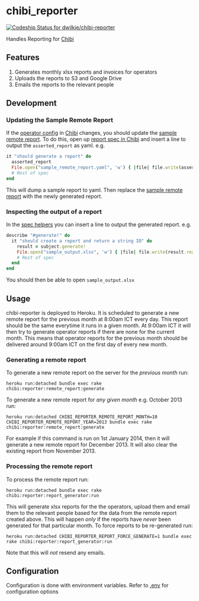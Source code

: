 # chibi_reporter

[ ![Codeship Status for dwilkie/chibi-reporter](https://codeship.io/projects/80c93a00-3aee-0132-c57a-12ef9d586401/status)](https://codeship.io/projects/42505)

Handles Reporting for [Chibi](https://github.com/dwilkie/chibi)

## Features

1. Generates monthly xlsx reports and invoices for operators
2. Uploads the reports to S3 and Google Drive
3. Emails the reports to the relevant people

## Development

### Updating the Sample Remote Report

If the [operator config](https://github.com/dwilkie/chibi/blob/master/config/custom_operators.yaml) in [Chibi](https://github.com/dwilkie/chibi) changes, you should update the [sample remote report](https://github.com/dwilkie/chibi-reporter/blob/master/spec/support/sample_remote_report.yaml). To do this, open up [report spec in Chibi](https://github.com/dwilkie/chibi/blob/master/spec/models/report_spec.rb#L207) and insert a line to output the `asserted_report` as yaml. e.g.

```ruby
it "should generate a report" do
  asserted_report
  File.open("sample_remote_report.yaml", 'w') { |file| file.write(asserted_report.to_yaml) }
  # Rest of spec
end
```

This will dump a sample report to yaml. Then replace the [sample remote report](https://github.com/dwilkie/chibi-reporter/blob/master/spec/support/sample_remote_report.yaml) with the newly generated report.

### Inspecting the output of a report

In the [spec helpers](https://github.com/dwilkie/chibi-reporter/blob/master/spec/support/chibi_reporter_spec_helpers.rb#L345) you can insert a line to output the generated report. e.g.

```ruby
describe "#generate!" do
  it "should create a report and return a string IO" do
    result = subject.generate!
    File.open("sample_output.xlsx", 'w') { |file| file.write(result.read) }
    # Rest of spec
  end
end
```

You should then be able to open `sample_output.xlsx`

## Usage

chibi-reporter is deployed to Heroku. It is scheduled to generate a new remote report for the previous month at 8:00am ICT every day. This report should be the same everytime it runs in a given month. At 9:00am ICT it will then try to generate operator reports if there are none for the current month. This means that operator reports for the previous month should be delivered around 9:00am ICT on the first day of every new month.

### Generating a remote report

To generate a new remote report on the server for the *previous month* run:

```shell
heroku run:detached bundle exec rake chibi:reporter:remote_report:generate
```

To generate a new remote report for *any given month* e.g. October 2013 run:

```shell
heroku run:detached CHIBI_REPORTER_REMOTE_REPORT_MONTH=10 CHIBI_REPORTER_REMOTE_REPORT_YEAR=2013 bundle exec rake chibi:reporter:remote_report:generate
```

For example if this command is run on 1st January 2014, then it will generate a new remote report for December 2013. It will also clear the existing report from November 2013.

### Processing the remote report

To process the remote report run:

```shell
heroku run:detached bundle exec rake chibi:reporter:report_generator:run
```

This will generate xlsx reports for the the operators, upload them and email them to the relevant people based for the data from the remote report created above. This will happen *only* if the reports have *never* been generated for that particular month. To force reports to be re-generated run:

```shell
heroku run:detached CHIBI_REPORTER_REPORT_FORCE_GENERATE=1 bundle exec rake chibi:reporter:report_generator:run
```

Note that this will *not* resend any emails.

## Configuration

Configuration is done with environment variables. Refer to [.env](https://github.com/dwilkie/chibi-reporter/blob/master/.env) for configuration options
